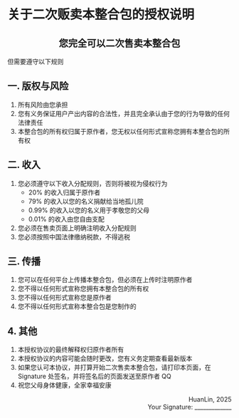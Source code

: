 # 关于二次贩卖本整合包的授权说明

<h2>
<center>您完全可以二次售卖本整合包</center>
</h2>

但需要遵守以下规则

## 一. 版权与风险

1. 所有风险由您承担
2. 您有义务保证用户产出内容的合法性，并且完全承认由于您的行为导致的任何法律责任
3. 本整合包的所有权归属于原作者，您无权以任何形式宣称您拥有本整合包的所有权

## 二. 收入

1. 您必须遵守以下收入分配规则，否则将被视为侵权行为
   - 20% 的收入归属于原作者
   - 79% 的收入以您的名义捐献给当地孤儿院
   - 0.99% 的收入以您的名义用于孝敬您的父母
   - 0.01% 的收入由您自由支配
2. 您必须在售卖页面上明确注明收入分配规则
3. 您必须按照中国法律缴纳税款，不得逃税

## 三. 传播

1. 您可以在任何平台上传播本整合包，但必须在上传时注明原作者
2. 您不得以任何形式宣称您拥有本整合包的所有权
3. 您不得以任何形式宣称您是原作者
4. 您不得以任何形式宣称本整合包是您制作的

## 4. 其他

1. 本授权协议的最终解释权归原作者所有
2. 本授权协议的内容可能会随时更改，您有义务定期查看最新版本
3. 如果您认可本协议，并打算开始二次售卖本整合包，请打印本页面，在 Signature 处签名，并将签名后的页面发送至原作者 QQ
4. 祝您父母身体健康，全家幸福安康

<div style="float: right">HuanLin, 2025</div>
<br/>
<div style="float: right">Your Signature: _____________</div>
